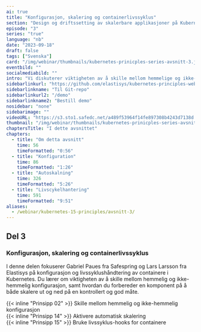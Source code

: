 ```yaml
---
ai: true
title: "Konfigurasjon, skalering og containerlivssyklus"
section: "Design og driftssetting av skalerbare applikasjoner på Kubernetes"
episode: "3"
series: "true"
language: "nb"
date: "2023-09-18"
draft: false
tags: ["Svenska"]
card: "/img/webinar/thumbnails/kubernetes-prinicples-series-avsnitt-3.jpeg"
eventbild: ""
socialmediabild: ""
intro: "Vi diskuterer viktigheten av å skille mellom hemmelige og ikke-hemmelige konfigurasjoner, samt hvordan du forbereder en komponent for å både skalere ut og skalere inn på en kontrollert og god måte."
sidebarlinkurl: "https://github.com/elastisys/kubernetes-principles-webinar-series"
sidebarlinkname: "Til Git-repo"
sidebarlinkurl2: "/demo"
sidebarlinkname2: "Bestill demo"
nosidebar: "none"
sidebarimage: ""
videoURL: "https://s3.sto1.safedc.net/a489f53964f14fe897308b4243d7138d:processedvideos/safespring-elastisys_webcast_episode_3/master.m3u8"
thumbnail: "/img/webinar/thumbnails/kubernetes-prinicples-series-avsnitt-3.jpeg"
chaptersTitle: "I dette avsnittet"
chapters:
  - title: "Om detta avsnitt"
    time: 56
    timeFormatted: "0:56"
  - title: "Konfiguration"
    time: 86
    timeFormatted: "1:26"
  - title: "Autoskalning"
    time: 326
    timeFormatted: "5:26"
  - title: "Livscykelhantering"
    time: 591
    timeFormatted: "9:51"
aliases:
  - /webinar/kubernetes-15-principles/avsnitt-3/
---
```


## Del 3

### Konfigurasjon, skalering og containerlivssyklus

I denne delen fokuserer Gabriel Paues fra Safespring og Lars Larsson fra Elastisys på konfigurasjon og livssyklushåndtering av containere i Kubernetes. Du lærer om viktigheten av å skille mellom hemmelig og ikke-hemmelig konfigurasjon, samt hvordan du forbereder en komponent på å både skalere ut og ned på en kontrollert og god måte.

{{< inline "Prinsipp 02" >}} Skille mellom hemmelig og ikke-hemmelig konfigurasjon  
{{< inline "Prinsipp 14" >}} Aktivere automatisk skalering  
{{< inline "Prinsipp 15" >}} Bruke livssyklus-hooks for containere
